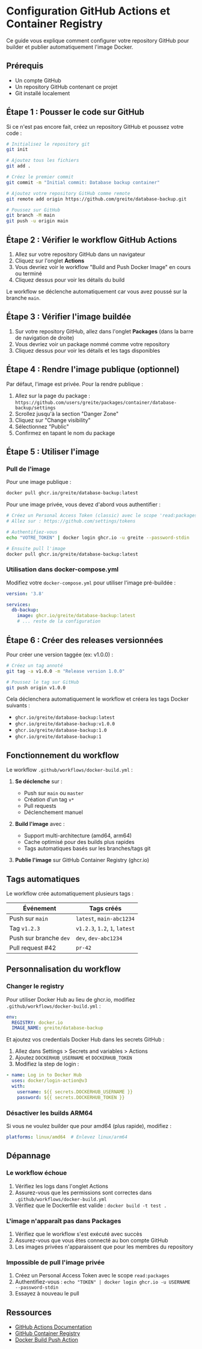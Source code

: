 # Configuration GitHub Actions et Container Registry

Ce guide vous explique comment configurer votre repository GitHub pour builder et publier automatiquement l'image Docker.

## Prérequis

- Un compte GitHub
- Un repository GitHub contenant ce projet
- Git installé localement

## Étape 1 : Pousser le code sur GitHub

Si ce n'est pas encore fait, créez un repository GitHub et poussez votre code :

```bash
# Initialisez le repository git
git init

# Ajoutez tous les fichiers
git add .

# Créez le premier commit
git commit -m "Initial commit: Database backup container"

# Ajoutez votre repository GitHub comme remote
git remote add origin https://github.com/greite/database-backup.git

# Poussez sur GitHub
git branch -M main
git push -u origin main
```

## Étape 2 : Vérifier le workflow GitHub Actions

1. Allez sur votre repository GitHub dans un navigateur
2. Cliquez sur l'onglet **Actions**
3. Vous devriez voir le workflow "Build and Push Docker Image" en cours ou terminé
4. Cliquez dessus pour voir les détails du build

Le workflow se déclenche automatiquement car vous avez poussé sur la branche `main`.

## Étape 3 : Vérifier l'image buildée

1. Sur votre repository GitHub, allez dans l'onglet **Packages** (dans la barre de navigation de droite)
2. Vous devriez voir un package nommé comme votre repository
3. Cliquez dessus pour voir les détails et les tags disponibles

## Étape 4 : Rendre l'image publique (optionnel)

Par défaut, l'image est privée. Pour la rendre publique :

1. Allez sur la page du package : `https://github.com/users/greite/packages/container/database-backup/settings`
2. Scrollez jusqu'à la section "Danger Zone"
3. Cliquez sur "Change visibility"
4. Sélectionnez "Public"
5. Confirmez en tapant le nom du package

## Étape 5 : Utiliser l'image

### Pull de l'image

Pour une image publique :
```bash
docker pull ghcr.io/greite/database-backup:latest
```

Pour une image privée, vous devez d'abord vous authentifier :
```bash
# Créez un Personal Access Token (classic) avec le scope 'read:packages'
# Allez sur : https://github.com/settings/tokens

# Authentifiez-vous
echo "VOTRE_TOKEN" | docker login ghcr.io -u greite --password-stdin

# Ensuite pull l'image
docker pull ghcr.io/greite/database-backup:latest
```

### Utilisation dans docker-compose.yml

Modifiez votre `docker-compose.yml` pour utiliser l'image pré-buildée :

```yaml
version: '3.8'

services:
  db-backup:
    image: ghcr.io/greite/database-backup:latest
    # ... reste de la configuration
```

## Étape 6 : Créer des releases versionnées

Pour créer une version taggée (ex: v1.0.0) :

```bash
# Créez un tag annoté
git tag -a v1.0.0 -m "Release version 1.0.0"

# Poussez le tag sur GitHub
git push origin v1.0.0
```

Cela déclenchera automatiquement le workflow et créera les tags Docker suivants :
- `ghcr.io/greite/database-backup:latest`
- `ghcr.io/greite/database-backup:v1.0.0`
- `ghcr.io/greite/database-backup:1.0`
- `ghcr.io/greite/database-backup:1`

## Fonctionnement du workflow

Le workflow `.github/workflows/docker-build.yml` :

1. **Se déclenche** sur :
   - Push sur `main` ou `master`
   - Création d'un tag `v*`
   - Pull requests
   - Déclenchement manuel

2. **Build l'image** avec :
   - Support multi-architecture (amd64, arm64)
   - Cache optimisé pour des builds plus rapides
   - Tags automatiques basés sur les branches/tags git

3. **Publie l'image** sur GitHub Container Registry (ghcr.io)

## Tags automatiques

Le workflow crée automatiquement plusieurs tags :

| Événement | Tags créés |
|-----------|------------|
| Push sur `main` | `latest`, `main-abc1234` |
| Tag `v1.2.3` | `v1.2.3`, `1.2`, `1`, `latest` |
| Push sur branche `dev` | `dev`, `dev-abc1234` |
| Pull request #42 | `pr-42` |

## Personnalisation du workflow

### Changer le registry

Pour utiliser Docker Hub au lieu de ghcr.io, modifiez `.github/workflows/docker-build.yml` :

```yaml
env:
  REGISTRY: docker.io
  IMAGE_NAME: greite/database-backup
```

Et ajoutez vos credentials Docker Hub dans les secrets GitHub :
1. Allez dans Settings > Secrets and variables > Actions
2. Ajoutez `DOCKERHUB_USERNAME` et `DOCKERHUB_TOKEN`
3. Modifiez la step de login :

```yaml
- name: Log in to Docker Hub
  uses: docker/login-action@v3
  with:
    username: ${{ secrets.DOCKERHUB_USERNAME }}
    password: ${{ secrets.DOCKERHUB_TOKEN }}
```

### Désactiver les builds ARM64

Si vous ne voulez builder que pour amd64 (plus rapide), modifiez :

```yaml
platforms: linux/amd64  # Enlevez linux/arm64
```

## Dépannage

### Le workflow échoue

1. Vérifiez les logs dans l'onglet Actions
2. Assurez-vous que les permissions sont correctes dans `.github/workflows/docker-build.yml`
3. Vérifiez que le Dockerfile est valide : `docker build -t test .`

### L'image n'apparaît pas dans Packages

1. Vérifiez que le workflow s'est exécuté avec succès
2. Assurez-vous que vous êtes connecté au bon compte GitHub
3. Les images privées n'apparaissent que pour les membres du repository

### Impossible de pull l'image privée

1. Créez un Personal Access Token avec le scope `read:packages`
2. Authentifiez-vous : `echo "TOKEN" | docker login ghcr.io -u USERNAME --password-stdin`
3. Essayez à nouveau le pull

## Ressources

- [GitHub Actions Documentation](https://docs.github.com/en/actions)
- [GitHub Container Registry](https://docs.github.com/en/packages/working-with-a-github-packages-registry/working-with-the-container-registry)
- [Docker Build Push Action](https://github.com/docker/build-push-action)

